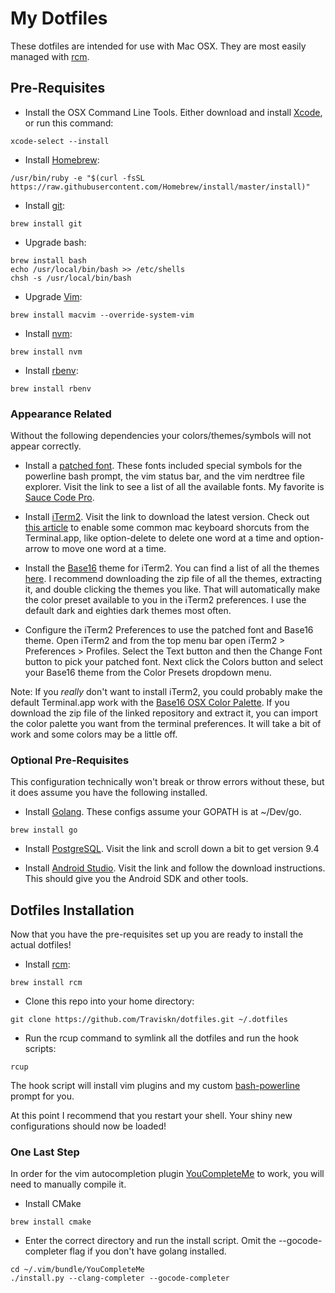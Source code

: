 # My Dotfiles

These dotfiles are intended for use with Mac OSX.
They are most easily managed with [rcm](https://github.com/thoughtbot/rcm).

## Pre-Requisites
- Install the OSX Command Line Tools.
Either download and install [Xcode](https://developer.apple.com/xcode/download/), or run this command:
```shell
xcode-select --install
```

- Install [Homebrew](http://brew.sh/):
```shell
/usr/bin/ruby -e "$(curl -fsSL https://raw.githubusercontent.com/Homebrew/install/master/install)"
```

- Install [git](https://git-scm.com/):
```shell
brew install git
```

- Upgrade bash:
```shell
brew install bash
echo /usr/local/bin/bash >> /etc/shells
chsh -s /usr/local/bin/bash
```

- Upgrade [Vim](http://macvim-dev.github.io/macvim/):
```shell
brew install macvim --override-system-vim
```

- Install [nvm](https://github.com/creationix/nvm):
```shell
brew install nvm
```

- Install [rbenv](https://github.com/rbenv/rbenv):
```shell
brew install rbenv
```

### Appearance Related
Without the following dependencies your colors/themes/symbols will not appear correctly.

- Install a [patched font](https://github.com/ryanoasis/nerd-fonts).  These fonts included special symbols for the powerline bash prompt, the vim status bar, and the vim nerdtree file explorer.
Visit the link to see a list of all the available fonts.  My favorite is [Sauce Code Pro](https://github.com/ryanoasis/nerd-fonts/raw/master/patched-fonts/SourceCodePro/Regular/complete/Sauce%20Code%20Pro%20Nerd%20Font%20Complete%20Mono.ttf).

- Install [iTerm2](https://www.iterm2.com/version3.html).
Visit the link to download the latest version.  Check out [this article](http://elweb.co/making-iterm-2-work-with-normal-mac-osx-keyboard-shortcuts/) to enable some common mac keyboard shorcuts from the Terminal.app, like option-delete to delete one word at a time and option-arrow to move one word at a time.

- Install the [Base16](https://chriskempson.github.io/base16/) theme for iTerm2.  You can find a list of all the themes [here](https://github.com/chriskempson/base16-iterm2).  I recommend downloading the zip file of all the themes, extracting it, and double clicking the themes you like.  That will automatically make the color preset available to you in the iTerm2 preferences.  I use the default dark and eighties dark themes most often.

- Configure the iTerm2 Preferences to use the patched font and Base16 theme.  Open iTerm2 and from the top menu bar open iTerm2 > Preferences > Profiles.  Select the Text button and then the Change Font button to pick your patched font.  Next click the Colors button and select your Base16 theme from the Color Presets dropdown menu.

Note: If you _really_ don't want to install iTerm2, you could probably make the default Terminal.app work with the [Base16 OSX Color Palette](https://github.com/chriskempson/base16-osx-color-palette).  If you download the zip file of the linked repository and extract it, you can import the color palette you want from the terminal preferences.  It will take a bit of work and some colors may be a little off.

### Optional Pre-Requisites
This configuration technically won't break or throw errors without these, but it does assume you have the following installed.

- Install [Golang](https://golang.org/).
These configs assume your GOPATH is at ~/Dev/go.
```shell
brew install go
```

- Install [PostgreSQL](http://postgresapp.com/).
Visit the link and scroll down a bit to get version 9.4

- Install [Android Studio](https://developer.android.com/studio/index.html).
Visit the link and follow the download instructions.  This should give you the Android SDK and other tools.

## Dotfiles Installation
Now that you have the pre-requisites set up you are ready to install the actual dotfiles!
- Install [rcm](https://github.com/thoughtbot/rcm):
```shell
brew install rcm
```
- Clone this repo into your home directory:
```shell
git clone https://github.com/Traviskn/dotfiles.git ~/.dotfiles
```
- Run the rcup command to symlink all the dotfiles and run the hook scripts:
```shell
rcup
```

The hook script will install vim plugins and my custom [bash-powerline](https://github.com/traviskn/bash-powerline) prompt for you.

At this point I recommend that you restart your shell.  Your shiny new configurations should now be loaded!

### One Last Step
In order for the vim autocompletion plugin [YouCompleteMe](https://valloric.github.io/YouCompleteMe/) to work, you will need to manually compile it.
- Install CMake
```shell
brew install cmake
```

- Enter the correct directory and run the install script. Omit the --gocode-completer flag if you don't have golang installed.
```shell
cd ~/.vim/bundle/YouCompleteMe
./install.py --clang-completer --gocode-completer
```

